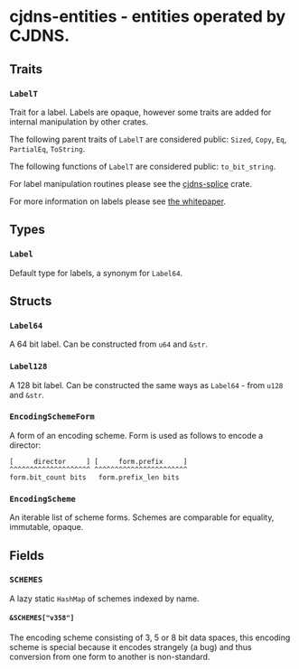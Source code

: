 # cjdns-entities - entities operated by CJDNS.

## Traits

### `LabelT`

Trait for a label. Labels are opaque, however some traits are added for internal manipulation by other crates.

The following parent traits of `LabelT` are considered public: `Sized`, `Copy`, `Eq`, `PartialEq`, `ToString`.

The following functions of `LabelT` are considered public: `to_bit_string`.

For label manipulation routines please see the [cjdns-splice](../cjdns-splice/readme.md) crate.

For more information on labels please see [the whitepaper](https://github.com/cjdelisle/cjdns/blob/master/doc/Whitepaper.md#definitions).

## Types

### `Label`

Default type for labels, a synonym for `Label64`.

## Structs

### `Label64`

A 64 bit label. Can be constructed from `u64` and `&str`.

### `Label128`

A 128 bit label. Can be constructed the same ways as `Label64` - from `u128` and `&str`.

### `EncodingSchemeForm`

A form of an encoding scheme. Form is used as follows to encode a director:

```
[     director     ] [     form.prefix     ]
^^^^^^^^^^^^^^^^^^^^ ^^^^^^^^^^^^^^^^^^^^^^^
form.bit_count bits   form.prefix_len bits
```

### `EncodingScheme`

An iterable list of scheme forms. Schemes are comparable for equality, immutable, opaque.

## Fields

### `SCHEMES`

A lazy static `HashMap` of schemes indexed by name.

#### `&SCHEMES["v358"]`

The encoding scheme consisting of 3, 5 or 8 bit data spaces, this encoding scheme is special
because it encodes strangely (a bug) and thus conversion from one form to another is non-standard.
